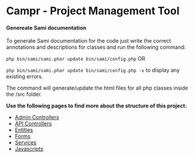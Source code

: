 Campr - Project Management Tool
===============================

#### Genereate Sami documentation

To generate Sami documentation for the code just write the correct annotations and descriptions for classes and run the following command:

`php bin/sami/sami.phar update bin/sami/config.php` OR

`php bin/sami/sami.phar update bin/sami/config.php -v`  to display any existing errors.

The command will generate/update the html files for all php classes inside the /src folder.

**Use the following pages to find more about the structure of this project:**

* [Admin Controllers](src/AppBundle/Resources/docs/AdminControllers.md)
* [API Controllers](src/AppBundle/Resources/docs/ApiControllers.md)
* [Entities](src/AppBundle/Resources/docs/Entities.md)
* [Forms](src/AppBundle/Resources/docs/Forms.md)
* [Services](src/AppBundle/Resources/docs/Services.md)
* [Javascripts](src/AppBundle/Resources/docs/Javascripts.md)
